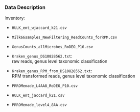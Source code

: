 ### Data Description

Inventory:  
- `HULK_ent_wjaccard_k21.csv`  
- `Milk66samples_NewFiltering_ReadCounts_forRPM.csv`  
- `GenusCounts_allMicrobes_RoDEO_P10.csv`  
- `Kraken_genus_DS10828562.txt`:   
	raw reads, genus level taxonomic classification  
- `Kraken_genus_RPM_from_DS10828562.txt`:  
RPM transformed reads, genus level taxonomic classification  
- `PRROMenade_L4AA8_RoDEO_P10.csv`  
- `HULK_ent_jaccard_k21.csv`  

- `PRROMenade_level4_8AA.csv`  
